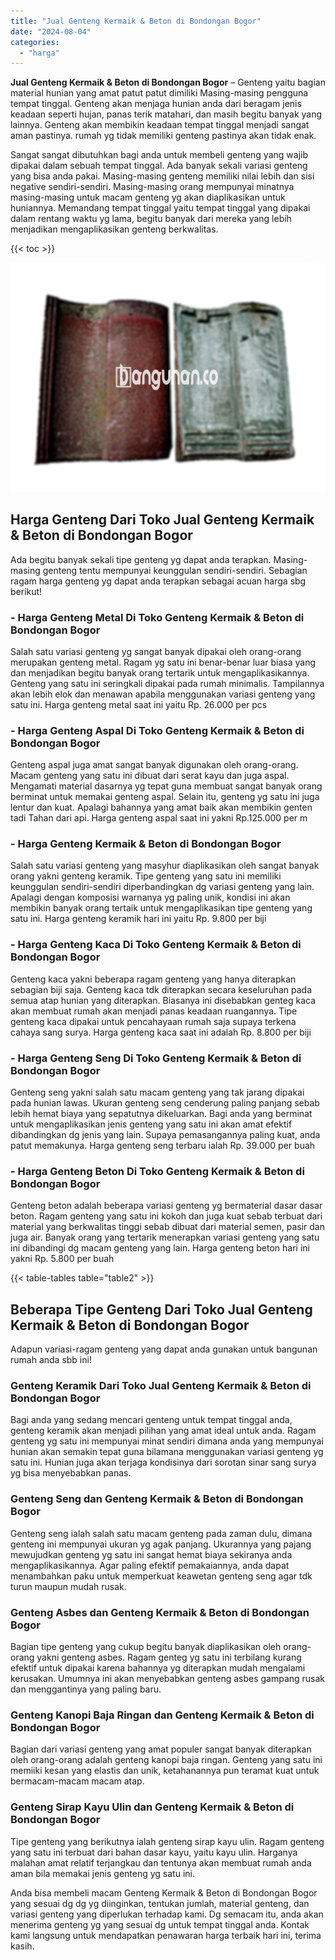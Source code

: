 ```yaml
---
title: "Jual Genteng Kermaik & Beton di Bondongan Bogor"
date: "2024-08-04"
categories: 
  - "harga"
---
```


**Jual Genteng Kermaik & Beton di Bondongan Bogor** – Genteng yaitu bagian material hunian yang amat patut patut dimiliki Masing-masing pengguna tempat tinggal. Genteng akan menjaga hunian anda dari beragam jenis keadaan seperti hujan, panas terik matahari, dan masih begitu banyak yang lainnya. Genteng akan membikin keadaan tempat tinggal menjadi sangat aman pastinya. rumah yg tidak memiliki genteng pastinya akan tidak enak.

Sangat sangat dibutuhkan bagi anda untuk membeli genteng yang wajib dipakai dalam sebuah tempat tinggal. Ada banyak sekali variasi genteng yang bisa anda pakai. Masing-masing genteng memiliki nilai lebih dan sisi negative sendiri-sendiri. Masing-masing orang mempunyai minatnya masing-masing untuk macam genteng yg akan diaplikasikan untuk huniannya. Memandang tempat tinggal yaitu tempat tinggal yang dipakai dalam rentang waktu yg lama, begitu banyak dari mereka yang lebih menjadikan mengaplikasikan genteng berkwalitas.

{{< toc >}}

![Jual Genteng Kermaik & Beton di Bondongan Bogor](/images/genteng-minimalis-murah18.png)

## Harga Genteng Dari Toko Jual Genteng Kermaik & Beton di Bondongan Bogor

Ada begitu banyak sekali tipe genteng yg dapat anda terapkan. Masing-masing genteng tentu mempunyai keunggulan sendiri-sendiri. Sebagian ragam harga genteng yg dapat anda terapkan sebagai acuan harga sbg berikut!

### \- Harga Genteng Metal Di Toko Genteng Kermaik & Beton di Bondongan Bogor

Salah satu variasi genteng yg sangat banyak dipakai oleh orang-orang merupakan genteng metal. Ragam yg satu ini benar-benar luar biasa yang dan menjadikan begitu banyak orang tertarik untuk mengaplikasikannya. Genteng yang satu ini seringkali dipakai pada rumah minimalis. Tampilannya akan lebih elok dan menawan apabila menggunakan variasi genteng yang satu ini. Harga genteng metal saat ini yaitu Rp. 26.000 per pcs

### \- Harga Genteng Aspal Di Toko Genteng Kermaik & Beton di Bondongan Bogor

Genteng aspal juga amat sangat banyak digunakan oleh orang-orang. Macam genteng yang satu ini dibuat dari serat kayu dan juga aspal. Mengamati material dasarnya yg tepat guna membuat sangat banyak orang berminat untuk memakai genteng aspal. Selain itu, genteng yg satu ini juga lentur dan kuat. Apalagi bahannya yang amat baik akan membikin genten tadi Tahan dari api. Harga genteng aspal saat ini yakni Rp.125.000 per m

### \- Harga Genteng Kermaik & Beton di Bondongan Bogor

Salah satu variasi genteng yang masyhur diaplikasikan oleh sangat banyak orang yakni genteng keramik. Tipe genteng yang satu ini memiliki keunggulan sendiri-sendiri diperbandingkan dg variasi genteng yang lain. Apalagi dengan komposisi warnanya yg paling unik, kondisi ini akan membikin banyak orang tertaik untuk mengaplikasikan tipe genteng yang satu ini. Harga genteng keramik hari ini yaitu Rp. 9.800 per biji

### \- Harga Genteng Kaca Di Toko Genteng Kermaik & Beton di Bondongan Bogor

Genteng kaca yakni beberapa ragam genteng yang hanya diterapkan sebagian biji saja. Genteng kaca tdk diterapkan secara keseluruhan pada semua atap hunian yang diterapkan. Biasanya ini disebabkan genteg kaca akan membuat rumah akan menjadi panas keadaan ruangannya. Tipe genteng kaca dipakai untuk pencahayaan rumah saja supaya terkena cahaya sang surya. Harga genteng kaca saat ini adalah Rp. 8.800 per biji

### \- Harga Genteng Seng Di Toko Genteng Kermaik & Beton di Bondongan Bogor

Genteng seng yakni salah satu macam genteng yang tak jarang dipakai pada hunian lawas. Ukuran genteng seng cenderung paling panjang sebab lebih hemat biaya yang sepatutnya dikeluarkan. Bagi anda yang berminat untuk mengaplikasikan jenis genteng yang satu ini akan amat efektif dibandingkan dg jenis yang lain. Supaya pemasangannya paling kuat, anda patut memakunya. Harga genteng seng terbaru ialah Rp. 39.000 per buah

### \- Harga Genteng Beton Di Toko Genteng Kermaik & Beton di Bondongan Bogor

Genteng beton adalah beberapa variasi genteng yg bermaterial dasar dasar beton. Ragam genteng yang satu ini kokoh dan juga kuat sebab terbuat dari material yang berkwalitas tinggi sebab dibuat dari material semen, pasir dan juga air. Banyak orang yang tertarik menerapkan variasi genteng yang satu ini dibandingi dg macam genteng yang lain. Harga genteng beton hari ini yakni Rp. 5.800 per buah

{{< table-tables table="table2" >}}

## Beberapa Tipe Genteng Dari Toko Jual Genteng Kermaik & Beton di Bondongan Bogor

Adapun variasi-ragam genteng yang dapat anda gunakan untuk bangunan rumah anda sbb ini!

### Genteng Keramik Dari Toko Jual Genteng Kermaik & Beton di Bondongan Bogor

Bagi anda yang sedang mencari genteng untuk tempat tinggal anda, genteng keramik akan menjadi pilihan yang amat ideal untuk anda. Ragam genteng yg satu ini mempunyai minat sendiri dimana anda yang mempunyai hunian akan semakin tepat guna bilamana menggunakan variasi genteng yg satu ini. Hunian juga akan terjaga kondisinya dari sorotan sinar sang surya yg bisa menyebabkan panas.

### Genteng Seng dan Genteng Kermaik & Beton di Bondongan Bogor

Genteng seng ialah salah satu macam genteng pada zaman dulu, dimana genteng ini mempunyai ukuran yg agak panjang. Ukurannya yang pajang mewujudkan genteng yg satu ini sangat hemat biaya sekiranya anda mengaplikasikannya. Agar paling efektif pemakaiannya, anda dapat menambahkan paku untuk memperkuat keawetan genteng seng agar tdk turun maupun mudah rusak.

### Genteng Asbes dan Genteng Kermaik & Beton di Bondongan Bogor

Bagian tipe genteng yang cukup begitu banyak diaplikasikan oleh orang-orang yakni genteng asbes. Ragam genteg yg satu ini terbilang kurang efektif untuk dipakai karena bahannya yg diterapkan mudah mengalami kerusakan. Umumnya ini akan menyebabkan genteng asbes gampang rusak dan menggantinya yang paling baru.

### Genteng Kanopi Baja Ringan dan Genteng Kermaik & Beton di Bondongan Bogor

Bagian dari variasi genteng yang amat populer sangat banyak diterapkan oleh orang-orang adalah genteng kanopi baja ringan. Genteng yang satu ini memiiki kesan yang elastis dan unik, ketahanannya pun teramat kuat untuk bermacam-macam macam atap.

### Genteng Sirap Kayu Ulin dan Genteng Kermaik & Beton di Bondongan Bogor

Tipe genteng yang berikutnya ialah genteng sirap kayu ulin. Ragam genteng yang satu ini terbuat dari bahan dasar kayu, yaitu kayu ulin. Harganya malahan amat relatif terjangkau dan tentunya akan membuat rumah anda aman bila memakai jenis genteng yg satu ini.

Anda bisa membeli macam Genteng Kermaik & Beton di Bondongan Bogor yang sesuai dg dg yg diinginkan, tentukan jumlah, material genteng, dan variasi genteng yang diperlukan terhadap kami. Dg semacam itu, anda akan menerima genteng yg yang sesuai dg untuk tempat tinggal anda. Kontak kami langsung untuk mendapatkan penawaran harga terbaik hari ini, terima kasih.
